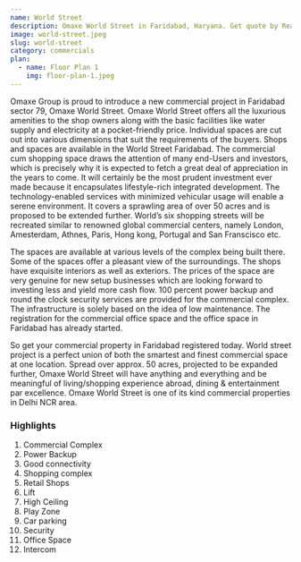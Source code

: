 ```yaml
---
name: World Street
description: Omaxe World Street in Faridabad, Haryana. Get quote by Real Value.
image: world-street.jpeg
slug: world-street
category: commercials
plan:
  - name: Floor Plan 1
    img: floor-plan-1.jpeg
---
```

Omaxe Group is proud to introduce a new commercial project in Faridabad sector 79, Omaxe World Street. Omaxe World Street offers all the luxurious amenities to the shop owners along with the basic facilities like water supply and electricity at a pocket-friendly price. Individual spaces are cut out into various dimensions that suit the requirements of the buyers. Shops and spaces are available in the World Street Faridabad. The commercial cum shopping space draws the attention of many end-Users and investors, which is precisely why it is expected to fetch a great deal of appreciation in the years to come. It will certainly be the most prudent investment ever made because it encapsulates lifestyle-rich integrated development. The technology-enabled services with minimized vehicular usage will enable a serene environment. It covers a sprawling area of over 50 acres and is proposed to be extended further. World’s six shopping streets will be recreated similar to renowned global commercial centers, namely London, Amesterdam, Athnes, Paris, Hong kong, Portugal and San Franscisco etc.

The spaces are available at various levels of the complex being built there. Some of the spaces offer a pleasant view of the surroundings. The shops have exquisite interiors as well as exteriors. The prices of the space are very genuine for new setup businesses which are looking forward to investing less and yield more cash flow. 100 percent power backup and round the clock security services are provided for the commercial complex. The infrastructure is solely based on the idea of low maintenance. The registration for the commercial office space and the office space in Faridabad has already started. 

So get your commercial property in Faridabad registered today. World street project is a perfect union of both the smartest and finest commercial space at one location. Spread over approx. 50 acres, projected to be expanded further, Omaxe World Street will have anything and everything and be meaningful of living/shopping experience abroad, dining & entertainment par excellence. Omaxe World Street is one of its kind commercial properties in Delhi NCR area.


### Highlights
1. Commercial Complex
2. Power Backup
3. Good connectivity
4. Shopping complex
5. Retail Shops
6. Lift
7. High Ceiling
8. Play Zone
1. Car parking
1. Security
1. Office Space
1. Intercom
